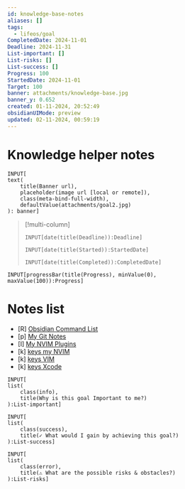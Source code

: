 ```yaml
---
id: knowledge-base-notes
aliases: []
tags:
  - lifeos/goal
CompletedDate: 2024-11-01
Deadline: 2024-11-31
List-important: []
List-risks: []
List-success: []
Progress: 100
StartedDate: 2024-11-01
Target: 100
banner: attachments/knowledge-base.jpg
banner_y: 0.652
created: 01-11-2024, 20:52:49
obsidianUIMode: preview
updated: 02-11-2024, 00:59:19
---
```


#  Knowledge helper notes
```meta-bind
INPUT[
text(
    title(Banner url),
    placeholder(image url [local or remote]),
    class(meta-bind-full-width), 
    defaultValue(attachments/goal2.jpg)
): banner]
```

> [!multi-column]
> ```meta-bind
> INPUT[date(title(Deadline)):Deadline]
> ```
> ```meta-bind
> INPUT[date(title(Started)):StartedDate]
> ```
> ```meta-bind
> INPUT[date(title(Completed)):CompletedDate]
> ```

```meta-bind  
INPUT[progressBar(title(Progress), minValue(0), maxValue(100)):Progress]  
```

# Notes list
- [R] [Obsidian Command List](Obsidian%20Commands.md)
- [p] [My Git Notes](my-git-notes.md)
- [I] [My NVIM Plugins](nvim-plugins-info.md)
- [k] [keys my NVIM](keys-my-nvim.md)
- [k] [keys VIM](keys-vim.md)
- [k] [keys Xcode](keys-xcode.md)

```meta-bind
INPUT[
list(
    class(info),
    title(Why is this goal Important to me?)
):List-important]
```

```meta-bind
INPUT[
list(
    class(success), 
    title(✓ What would I gain by achieving this goal?)
):List-success]
```

```meta-bind
INPUT[
list(
    class(error),
    title(⚠ What are the possible risks & obstacles?)
):List-risks]
```

